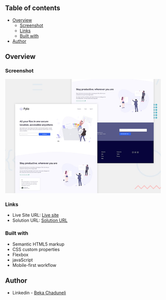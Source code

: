 ## Table of contents

- [Overview](#overview)
  - [Screenshot](#screenshot)
  - [Links](#links)
  - [Built with](#built-with)
- [Author](#author)


## Overview

### Screenshot

![](/design/desktop-preview.jpg)

### Links

- Live Site URL: [Live site](https://bekaChaduneli.github.io/fylo-landing-page-with-two-column-layout-master)
- Solution URL: [Solution URL](https://github.com/bekaChaduneli/fylo-landing-page-with-two-column-layout-master)

### Built with

- Semantic HTML5 markup
- CSS custom properties
- Flexbox
- javaScript
- Mobile-first workflow

## Author

- Linkedin - [Beka Chaduneli](https://www.linkedin.com/in/beka-chaduneli-28203422b/)